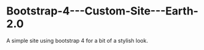 # Bootstrap-4---Custom-Site---Earth-2.0
A simple site using bootstrap 4 for a bit of a stylish look.

